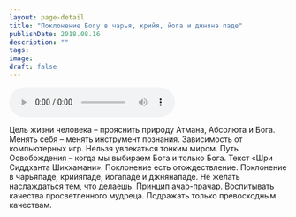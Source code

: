 ```yaml
---
layout: page-detail
title: "Поклонение Богу в чарья, крийя, йога и джняна паде"
publishDate: 2018.08.16
description: ""
tags:
image:
draft: false
---
```


<audio title="2018.08.16 - Поклонение Богу в чарья, крийя, йога и джняна паде.mp3" src="https://filer-api.advayta.org/v1.0/public/files/75252" controls=""></audio>

 Цель жизни человека – прояснить природу Атмана, Абсолюта и Бога. Менять себя – менять инструмент познания. Зависимость от компьютерных игр. Нельзя увлекаться тонким миром. Путь Освобождения – когда мы выбираем Бога и только Бога. Текст «Шри Сиддханта Шикхамани». Поклонение есть отождествление. Поклонение в чарьяпаде, крийяпаде, йогападе и джнянападе. Не желать наслаждаться тем, что делаешь. Принцип ачар-прачар. Воспитывать качества просветленного мудреца. Подражать только превосходным качествам. 

  
